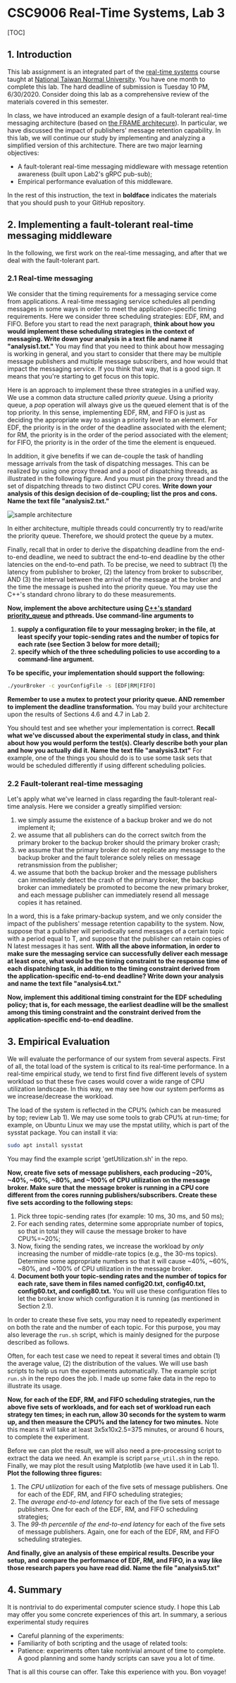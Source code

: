 # CSC9006 Real-Time Systems, Lab 3

[TOC]

## 1. Introduction

This lab assignment is an integrated part of the [real-time systems](https://wangc86.github.io/csc9006/) course taught at [National Taiwan Normal University](https://www.ntnu.edu.tw/). You have one month to complete this lab. The hard deadline of submission is Tuesday 10 PM, 6/30/2020. Consider doing this lab as a comprehensive review of the materials covered in this semester. 

In class, we have introduced an example design of a fault-tolerant real-time messaging architecture (based on [the FRAME architecure](https://ieeexplore.ieee.org/abstract/document/8884849)). In particular, we have discussed the impact of publishers' message retention capability. In this lab, we will continue our study by implementing and analyzing a simplified version of this architecture. There are two major learning objectives:

* A fault-tolerant real-time messaging middleware with message retention awareness (built upon Lab2's gRPC pub-sub);
* Empirical performance evaluation of this middleware.


In the rest of this instruction, the text in **boldface** indicates the materials that you should push to your GitHub repository.


## 2. Implementing a fault-tolerant real-time messaging middleware

In the following, we first work on the real-time messaging, and after that we deal with the fault-tolerant part.

### 2.1 Real-time messaging

We consider that the timing requirements for a messaging service come from applications. A real-time messaging service schedules all pending messages in some ways in order to meet the application-specific timing requirements. Here we consider three scheduling strategies: EDF, RM, and FIFO. Before you start to read the next paragraph, **think about how you would implement these scheduling strategies in the context of messaging. Write down your analysis in a text file and name it "analysis1.txt."** You may find that you need to think about how messaging is working in general, and you start to consider that there may be multiple message publishers and multiple message subscribers, and how would that impact the messaging service. If you think that way, that is a good sign. It means that you're starting to get focus on this topic.

Here is an approach to implement these three strategies in a unified way. We use a common data structure called _priority queue_. Using a priority queue, a _pop_ operation will always give us the queued element that is of the top priority. In this sense, implementing EDF, RM, and FIFO is just as deciding the appropriate way to assign a priority level to an element. For EDF, the priority is in the order of the deadline associated with the element; for RM, the priority is in the order of the period associated with the element; for FIFO, the priority is in the order of the time the element is enqueued.

In addition, it give benefits if we can de-couple the task of handling message arrivals from the task of dispatching messages. This can be realized by using one proxy thread and a pool of dispatching threads, as illustrated in the following figure. And you must pin the proxy thread and the set of dispatching threads to two distinct CPU cores. **Write down your analysis of this design decision of de-coupling; list the pros and cons. Name the text file "analysis2.txt."**

![sample architecture](./lab3_figure1.png)

In either architecture, multiple threads could concurrently try to read/write the priority queue. Therefore, we should protect the queue by a mutex.

Finally, recall that in order to derive the dispatching deadline from the end-to-end deadline, we need to subtract the end-to-end deadline by the other latencies on the end-to-end path. To be precise, we need to subtract (1) the latency from publisher to broker, (2) the latency from broker to subscriber, AND (3) the interval between the arrival of the message at the broker and the time the message is pushed into the priority queue. You may use the C++'s standard chrono library to do these measurements.

**Now, implement the above architecture using [C++'s standard priority_queue](http://www.cplusplus.com/reference/queue/priority_queue/) and pthreads. Use command-line arguments to**

1. **supply a configuration file to your messaging broker; in the file, at least specify your topic-sending rates and the number of topics for each rate (see Section 3 below for more detail);**
2. **specify which of the three scheduling policies to use according to a command-line argument.**

**To be specific, your implementation should support the following:**

```bash
./yourBroker -c yourConfigFile -s [EDF|RM|FIFO]
```

**Remember to use a mutex to protect your priority queue. AND remember to implement the deadline transformation.** You may build your architecture upon the results of Sections 4.6 and 4.7 in Lab 2.

You should test and see whether your implementation is correct. **Recall what we've discussed about the experimental study in class, and think about how you would perform the test(s). Clearly describe both your plan and how you actually did it. Name the text file "analysis3.txt"** For example, one of the things you should do is to use some task sets that would be scheduled differently if using different scheduling policies.

### 2.2 Fault-tolerant real-time messaging

Let's apply what we've learned in class regarding the fault-tolerant real-time analysis. Here we consider a greatly simplified version:
1. we simply assume the existence of a backup broker and we do not implement it;
2. we assume that all publishers can do the correct switch from the primary broker to the backup broker should the primary broker crash;
3. we assume that the primary broker do not replicate any message to the backup broker and the fault tolerance solely relies on message retransmission from the publisher;
4. we assume that both the backup broker and the message publishers can immediately detect the crash of the primary broker, the backup broker can immediately be promoted to become the new primary broker, and each message publisher can immediately resend all message copies it has retained.

In a word, this is a fake primary-backup system, and we only consider the impact of the publishers' message retention capability to the system. Now, suppose that a publisher will periodically send messages of a certain topic with a period equal to T, and suppose that the publisher can retain copies of N latest messages it has sent. **With all the above information, in order to make sure the messaging service can successfully deliver each message at least once, what would be the timing constraint to the response time of each dispatching task, in addition to the timing constraint derived from the application-specific end-to-end deadline? Write down your analysis and name the text file "analysis4.txt."**

**Now, implement this additional timing constraint for the EDF scheduling policy; that is, for each message, the earliest deadline will be the smallest among this timing constraint and the constraint derived from the application-specific end-to-end deadline.**

## 3. Empirical Evaluation 

We will evaluate the performance of our system from several aspects. First of all, the total load of the system is critical to its real-time performance. In a real-time empirical study, we tend to first find five different levels of system workload so that these five cases would cover a wide range of CPU utilization landscape. In this way, we may see how our system performs as we increase/decrease the workload. 

The load of the system is reflected in the CPU% (which can be measured by top; review Lab 1). We may use some tools to grab CPU% at run-time; for example, on Ubuntu Linux we may use the mpstat utility, which is part of the sysstat package. You can install it via:

```bash
sudo apt install sysstat
```

You may find the example script 'getUtilization.sh' in the repo.

**Now, create five sets of message publishers,  each producing ~20%, ~40%, ~60%, ~80%, and ~100% of CPU utilization on the message broker. Make sure that the message broker is running in a CPU core different from the cores running publishers/subscribers. Create these five sets according to the following steps:**

1. Pick three topic-sending rates (for example: 10 ms, 30 ms, and 50 ms);
2. For each sending rates, determine some appropriate number of topics, so that in total they will cause the message broker to have CPU%=~20%;
3. Now, fixing the sending rates, we increase the workload by _only_ increasing the number of middle-rate topics (e.g., the 30-ms topics). Determine some appropriate numbers so that it will cause ~40%, ~60%, ~80%, and ~100% of CPU utilization in the message broker.
4. **Document both your topic-sending rates and the number of topics for each rate, save them in files named config20.txt, config40.txt, config60.txt, and config80.txt.** You will use these configuration files to let the broker know which configuration it is running (as mentioned in Section 2.1).

In order to create these five sets, you may need to repeatedly experiment on both the rate and the number of each topic. For this purpose, you may also leverage the `run.sh` script, which is mainly designed for the purpose described as follows.

Often, for each test case we need to repeat it several times and obtain (1) the average value, (2) the distribution of the values. We will use bash scripts to help us run the experiments automatically. The example script `run.sh` in the repo does the job. I made up some fake data in the repo to illustrate its usage.

**Now, for each of the EDF, RM, and FIFO scheduling strategies, run the above five sets of workloads, and for each set of workload run each strategy ten times; in each run, allow 30 seconds for the system to warm up, and then measure the CPU% and the latency for two minutes.** Note this means it will take at least 3x5x10x2.5=375 minutes, or around 6 hours, to complete the experiment.

Before we can plot the result, we will also need a pre-processing script to extract the data we need. An example is script `parse_util.sh` in the repo. Finally, we may plot the result using Matplotlib (we have used it in Lab 1). **Plot the following three figures:**

1. The _CPU utilization_ for each of the five sets of message publishers. One for each of the EDF, RM, and FIFO scheduling strategies;
2. The _average end-to-end latency_ for each of the five sets of message publishers. One for each of the EDF, RM, and FIFO scheduling strategies;
3. The _99-th percentile of the end-to-end latency_ for each of the five sets of message publishers. Again, one for each of the EDF, RM, and FIFO scheduling strategies.

**And finally, give an analysis of these empirical results. Describe your setup, and compare the performance of EDF, RM, and FIFO, in a way like those research papers you have read did. Name the file "analysis5.txt"**


## 4. Summary

It is nontrivial to do experimental computer science study. I hope this Lab may offer you some concrete experiences of this art. In summary, a serious experimental study requires
- Careful planning of the experiments:
- Familiarity of both scripting and the usage of related tools: 
- Patience: experiments often take nontrivial amount of time to complete. A good planning and some handy scripts can save you a lot of time.

That is all this course can offer. Take this experience with you. Bon voyage!
